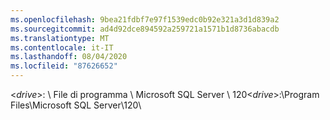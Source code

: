 ```yaml
---
ms.openlocfilehash: 9bea21fdbf7e97f1539edc0b92e321a3d1d839a2
ms.sourcegitcommit: ad4d92dce894592a259721a1571b1d8736abacdb
ms.translationtype: MT
ms.contentlocale: it-IT
ms.lasthandoff: 08/04/2020
ms.locfileid: "87626652"
---
```

<span data-ttu-id="51892-101">\<*drive*\>: \\ File di programma \\ Microsoft SQL Server \\ 120</span><span class="sxs-lookup"><span data-stu-id="51892-101">\<*drive*\>:\\Program Files\\Microsoft SQL Server\\120</span></span>\\
